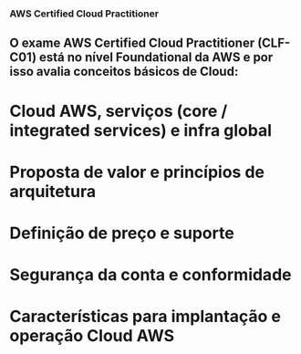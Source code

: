 ### AWS Certified Cloud Practitioner


## O exame AWS Certified Cloud Practitioner (CLF-C01) está no nível Foundational da AWS e por isso avalia conceitos básicos de Cloud:

# Cloud AWS, serviços (core / integrated services) e infra global
# Proposta de valor e princípios de arquitetura
# Definição de preço e suporte
# Segurança da conta e conformidade
# Características para implantação e operação Cloud AWS


